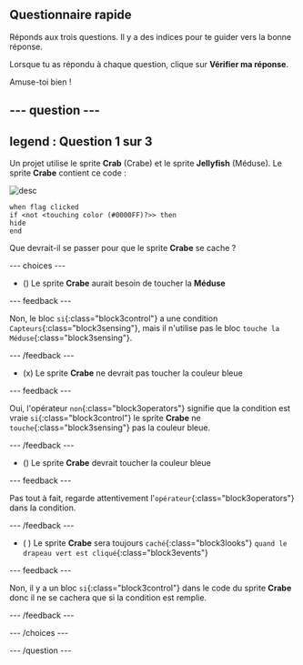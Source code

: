 ## Questionnaire rapide

Réponds aux trois questions. Il y a des indices pour te guider vers la bonne réponse.

Lorsque tu as répondu à chaque question, clique sur **Vérifier ma réponse**.

Amuse-toi bien !

--- question ---
---
legend : Question 1 sur 3
---

Un projet utilise le sprite **Crab** (Crabe) et le sprite **Jellyfish** (Méduse). Le sprite **Crabe** contient ce code :

![desc](images/crab-icon.png)

```blocks3
when flag clicked
if <not <touching color (#0000FF)?>> then
hide
end
```

Que devrait-il se passer pour que le sprite **Crabe** se cache ?

--- choices ---

- () Le sprite **Crabe** aurait besoin de toucher la **Méduse**

 --- feedback ---

 Non, le bloc `si`{:class="block3control"} a une condition `Capteurs`{:class="block3sensing"}, mais il n'utilise pas le bloc `touche la Méduse`{:class="block3sensing"}.

 --- /feedback ---

- (x) Le sprite **Crabe** ne devrait pas toucher la couleur bleue

 --- feedback ---

Oui, l'opérateur `non`{:class="block3operators"} signifie que la condition est vraie `si`{:class="block3control"} le sprite **Crabe** ne `touche`{:class="block3sensing"} pas la couleur bleue.

 --- /feedback ---

- () Le sprite **Crabe** devrait toucher la couleur bleue

 --- feedback ---

 Pas tout à fait, regarde attentivement l'`opérateur`{:class="block3operators"} dans la condition.

 --- /feedback ---

- ( ) Le sprite **Crabe** sera toujours `caché`{:class="block3looks"} `quand le drapeau vert est cliqué`{:class="block3events"}

 --- feedback ---

 Non, il y a un bloc `si`{:class="block3control"} dans le code du sprite **Crabe** donc il ne se cachera que si la condition est remplie.

 --- /feedback ---

--- /choices ---

--- /question ---
